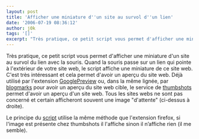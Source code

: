 ```yaml
---
layout: post
title: 'Afficher une miniature d''un site au survol d''un lien'
date: '2006-07-19 08:36:12'
author: j0k
tags: '[]'
excerpt: "Très pratique, ce petit script vous permet d'afficher une miniature d'un site au survol du lien avec la souris.     \nQuand la souris passe sur un lien qui pointe à l'extérieur de votre site web, le script affiche une miniature de ce site web. C'est très intéressant et cela permet d'avoir un aperçu du site web.   Déjà utilisé par l'extension      …"
---
```


Très pratique, ce petit script vous permet d'afficher une miniature d'un site au survol du lien avec la souris.
Quand la souris passe sur un lien qui pointe à l'extérieur de votre site web, le script affiche une miniature de ce site web. C'est très intéressant et cela permet d'avoir un aperçu du site web.   Déjà utilisé par l'extension [GooglePreview](https://addons.mozilla.org/firefox/189/) ou, dans la même lignée, par [blogmarks](http://blogmarks.net/) pour avoir un aperçu du site web cible, le service de [thumbshots](http://www.thumbshots.org/) permet d'avoir un aperçu d'un site web. Tous les sites webs ne sont pas concerné et certain afficheront souvent une image &quot;d'attente&quot; (ci-dessus à droite).

Le principe du [script](http://lab.arc90.com/2006/07/link_thumbnail.php) utilise la même méthode que l'extension firefox, si l'image est présente chez thumbshots il l'affiche sinon il n’affiche rien (il me semble).
